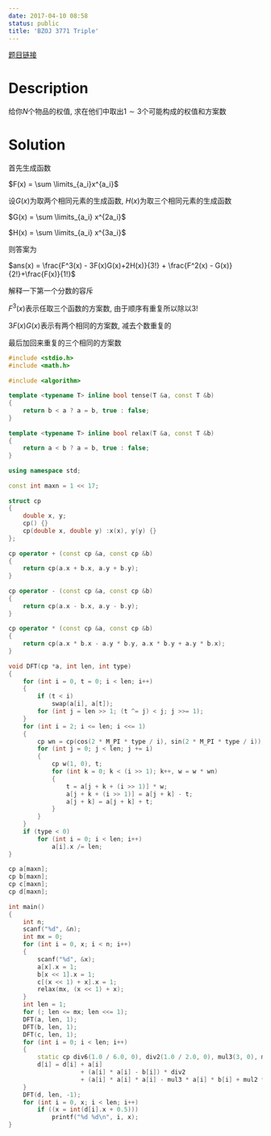 ```yaml
---
date: 2017-04-10 08:58
status: public
title: 'BZOJ 3771 Triple'
---
```


[题目链接](http://www.lydsy.com/JudgeOnline/problem.php?id=3771)

# Description

给你$N$个物品的权值, 求在他们中取出$1\sim 3$个可能构成的权值和方案数

# Solution

首先生成函数

$F(x) = \sum \limits_{a_i}x^{a_i}$

设$G(x)$为取两个相同元素的生成函数, $H(x)$为取三个相同元素的生成函数

$G(x) = \sum \limits_{a_i} x^{2a_i}$

$H(x) = \sum \limits_{a_i} x^{3a_i}$

则答案为

$ans(x) = \frac{F^3(x) - 3F(x)G(x)+2H(x)}{3!} + \frac{F^2(x) - G(x)}{2!}+\frac{F(x)}{1!}$

解释一下第一个分数的容斥

$F^3(x)$表示任取三个函数的方案数, 由于顺序有重复所以除以$3!$

$3F(x)G(x)$表示有两个相同的方案数, 减去个数重复的

最后加回来重复的三个相同的方案数

``` c++
#include <stdio.h>
#include <math.h>
 
#include <algorithm>
 
template <typename T> inline bool tense(T &a, const T &b)
{
    return b < a ? a = b, true : false;
}
 
template <typename T> inline bool relax(T &a, const T &b)
{
    return a < b ? a = b, true : false;
}
 
using namespace std;
 
const int maxn = 1 << 17;
 
struct cp
{
    double x, y;
    cp() {}
    cp(double x, double y) :x(x), y(y) {}
};
 
cp operator + (const cp &a, const cp &b)
{
    return cp(a.x + b.x, a.y + b.y);
}
 
cp operator - (const cp &a, const cp &b)
{
    return cp(a.x - b.x, a.y - b.y);
}
 
cp operator * (const cp &a, const cp &b)
{
    return cp(a.x * b.x - a.y * b.y, a.x * b.y + a.y * b.x);
}
 
void DFT(cp *a, int len, int type)
{
    for (int i = 0, t = 0; i < len; i++)
    {
        if (t < i)
            swap(a[i], a[t]);
        for (int j = len >> 1; (t ^= j) < j; j >>= 1);
    }
    for (int i = 2; i <= len; i <<= 1)
    {
        cp wn = cp(cos(2 * M_PI * type / i), sin(2 * M_PI * type / i));
        for (int j = 0; j < len; j += i)
        {
            cp w(1, 0), t;
            for (int k = 0; k < (i >> 1); k++, w = w * wn)
            {
                t = a[j + k + (i >> 1)] * w;
                a[j + k + (i >> 1)] = a[j + k] - t;
                a[j + k] = a[j + k] + t;
            }
        }
    }
    if (type < 0)
        for (int i = 0; i < len; i++)
            a[i].x /= len;
}
 
cp a[maxn];
cp b[maxn];
cp c[maxn];
cp d[maxn];
 
int main()
{
    int n;
    scanf("%d", &n);
    int mx = 0;
    for (int i = 0, x; i < n; i++)
    {
        scanf("%d", &x);
        a[x].x = 1;
        b[x << 1].x = 1;
        c[(x << 1) + x].x = 1;
        relax(mx, (x << 1) + x);
    }
    int len = 1;
    for (; len <= mx; len <<= 1);
    DFT(a, len, 1);
    DFT(b, len, 1);
    DFT(c, len, 1);
    for (int i = 0; i < len; i++)
    {
        static cp div6(1.0 / 6.0, 0), div2(1.0 / 2.0, 0), mul3(3, 0), mul2(2, 0);
        d[i] = d[i] + a[i] 
                    + (a[i] * a[i] - b[i]) * div2 
                    + (a[i] * a[i] * a[i] - mul3 * a[i] * b[i] + mul2 * c[i]) * div6;
    }
    DFT(d, len, -1);
    for (int i = 0, x; i < len; i++)
        if ((x = int(d[i].x + 0.5)))
            printf("%d %d\n", i, x);
}
```